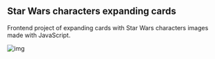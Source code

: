## Star Wars characters expanding cards

Frontend project of expanding cards with Star Wars characters images made with JavaScript.

![img](/assets/expandingCards.gif)